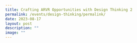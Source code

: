 ```yaml
---
title: Crafting ARVR Opportunities with Design Thinking 2
permalink: /events/design-thinking/permalink/
date: 2023-08-17
layout: post
description: ""
image: ""
---
```

